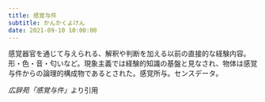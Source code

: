 ```yaml
---
title: 感覚与件
subtitle: かんかくよけん
date: 2021-09-10 10:00:00
---
```


感覚器官を通じて与えられる、解釈や判断を加える以前の直接的な経験内容。形・色・音・匂いなど。現象主義では経験的知識の基盤と見なされ、物体は感覚与件からの論理的構成物であるとされた。感覚所与。センスデータ。

<cite>広辞苑「感覚与件」</cite>より引用